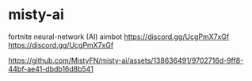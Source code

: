 # misty-ai
fortnite neural-network (AI) aimbot
https://discord.gg/UcgPmX7xGf
https://discord.gg/UcgPmX7xGf


https://github.com/MistyFN/misty-ai/assets/138636491/9702716d-9ff8-44bf-ae41-dbdb16d8b541
